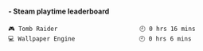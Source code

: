 <!-- steam-box start -->
#### - Steam playtime leaderboard
```text
🎮 Tomb Raider                       🕘 0 hrs 16 mins
💻 Wallpaper Engine                  🕘 0 hrs 6 mins
```
<!-- Powered by https://github.com/YouEclipse/steam-box . -->
<!-- steam-box end -->
